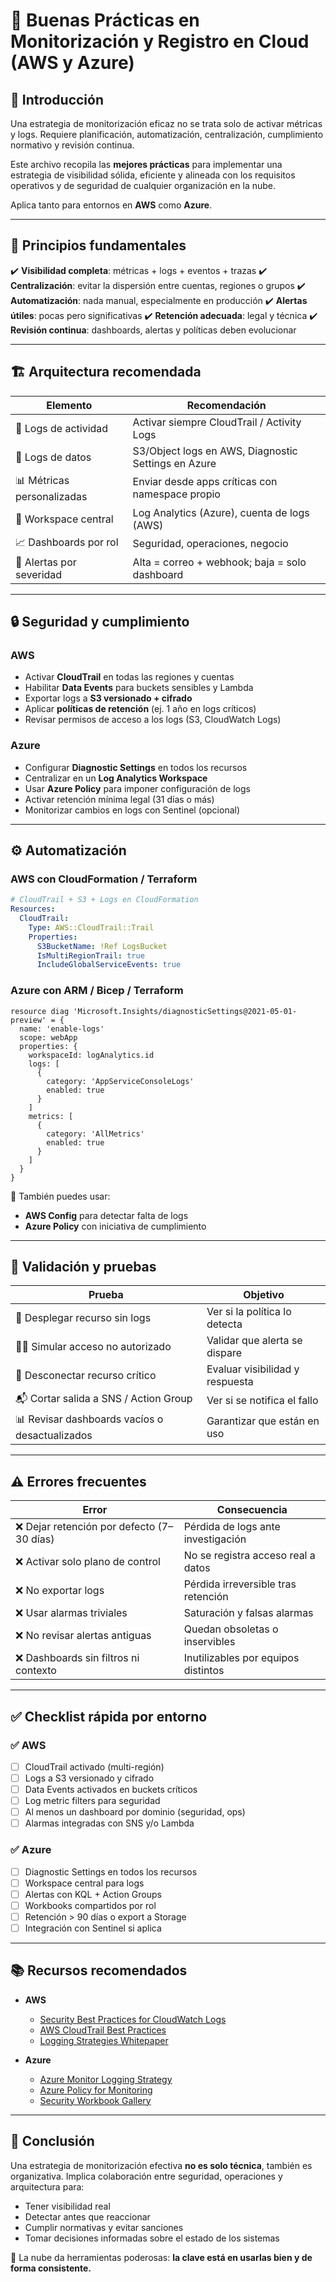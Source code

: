 # 🧠 Buenas Prácticas en Monitorización y Registro en Cloud (AWS y Azure)

## 🧭 Introducción

Una estrategia de monitorización eficaz no se trata solo de activar métricas y logs. Requiere planificación, automatización, centralización, cumplimiento normativo y revisión continua.

Este archivo recopila las **mejores prácticas** para implementar una estrategia de visibilidad sólida, eficiente y alineada con los requisitos operativos y de seguridad de cualquier organización en la nube.

Aplica tanto para entornos en **AWS** como **Azure**.

---

## 🎯 Principios fundamentales

✔️ **Visibilidad completa**: métricas + logs + eventos + trazas
✔️ **Centralización**: evitar la dispersión entre cuentas, regiones o grupos
✔️ **Automatización**: nada manual, especialmente en producción
✔️ **Alertas útiles**: pocas pero significativas
✔️ **Retención adecuada**: legal y técnica
✔️ **Revisión continua**: dashboards, alertas y políticas deben evolucionar

---

## 🏗️ Arquitectura recomendada

| Elemento                   | Recomendación                                       |
| -------------------------- | --------------------------------------------------- |
| 🧩 Logs de actividad       | Activar siempre CloudTrail / Activity Logs          |
| 🧩 Logs de datos           | S3/Object logs en AWS, Diagnostic Settings en Azure |
| 📊 Métricas personalizadas | Enviar desde apps críticas con namespace propio     |
| 🧠 Workspace central       | Log Analytics (Azure), cuenta de logs (AWS)         |
| 📈 Dashboards por rol      | Seguridad, operaciones, negocio                     |
| 🔔 Alertas por severidad   | Alta = correo + webhook; baja = solo dashboard      |

---

## 🔒 Seguridad y cumplimiento

### AWS

* Activar **CloudTrail** en todas las regiones y cuentas
* Habilitar **Data Events** para buckets sensibles y Lambda
* Exportar logs a **S3 versionado + cifrado**
* Aplicar **políticas de retención** (ej. 1 año en logs críticos)
* Revisar permisos de acceso a los logs (S3, CloudWatch Logs)

### Azure

* Configurar **Diagnostic Settings** en todos los recursos
* Centralizar en un **Log Analytics Workspace**
* Usar **Azure Policy** para imponer configuración de logs
* Activar retención mínima legal (31 días o más)
* Monitorizar cambios en logs con Sentinel (opcional)

---

## ⚙️ Automatización

### AWS con CloudFormation / Terraform

```yaml
# CloudTrail + S3 + Logs en CloudFormation
Resources:
  CloudTrail:
    Type: AWS::CloudTrail::Trail
    Properties:
      S3BucketName: !Ref LogsBucket
      IsMultiRegionTrail: true
      IncludeGlobalServiceEvents: true
```

### Azure con ARM / Bicep / Terraform

```bicep
resource diag 'Microsoft.Insights/diagnosticSettings@2021-05-01-preview' = {
  name: 'enable-logs'
  scope: webApp
  properties: {
    workspaceId: logAnalytics.id
    logs: [
      {
        category: 'AppServiceConsoleLogs'
        enabled: true
      }
    ]
    metrics: [
      {
        category: 'AllMetrics'
        enabled: true
      }
    ]
  }
}
```

📌 También puedes usar:

* **AWS Config** para detectar falta de logs
* **Azure Policy** con iniciativa de cumplimiento

---

## 🧪 Validación y pruebas

| Prueba                                         | Objetivo                        |
| ---------------------------------------------- | ------------------------------- |
| 🔧 Desplegar recurso sin logs                  | Ver si la política lo detecta   |
| 🕵️‍♂️ Simular acceso no autorizado            | Validar que alerta se dispare   |
| 🚨 Desconectar recurso crítico                 | Evaluar visibilidad y respuesta |
| 📬 Cortar salida a SNS / Action Group          | Ver si se notifica el fallo     |
| 📊 Revisar dashboards vacíos o desactualizados | Garantizar que están en uso     |

---

## ⚠️ Errores frecuentes

| Error                                     | Consecuencia                        |
| ----------------------------------------- | ----------------------------------- |
| ❌ Dejar retención por defecto (7–30 días) | Pérdida de logs ante investigación  |
| ❌ Activar solo plano de control           | No se registra acceso real a datos  |
| ❌ No exportar logs                        | Pérdida irreversible tras retención |
| ❌ Usar alarmas triviales                  | Saturación y falsas alarmas         |
| ❌ No revisar alertas antiguas             | Quedan obsoletas o inservibles      |
| ❌ Dashboards sin filtros ni contexto      | Inutilizables por equipos distintos |

---

## ✅ Checklist rápida por entorno

### ✅ AWS

* [ ] CloudTrail activado (multi-región)
* [ ] Logs a S3 versionado y cifrado
* [ ] Data Events activados en buckets críticos
* [ ] Log metric filters para seguridad
* [ ] Al menos un dashboard por dominio (seguridad, ops)
* [ ] Alarmas integradas con SNS y/o Lambda

### ✅ Azure

* [ ] Diagnostic Settings en todos los recursos
* [ ] Workspace central para logs
* [ ] Alertas con KQL + Action Groups
* [ ] Workbooks compartidos por rol
* [ ] Retención > 90 días o export a Storage
* [ ] Integración con Sentinel si aplica

---

## 📚 Recursos recomendados

* **AWS**

  * [Security Best Practices for CloudWatch Logs](https://docs.aws.amazon.com/AmazonCloudWatch/latest/logs/best-practices.html)
  * [AWS CloudTrail Best Practices](https://docs.aws.amazon.com/awscloudtrail/latest/userguide/cloudtrail-best-practices.html)
  * [Logging Strategies Whitepaper](https://docs.aws.amazon.com/whitepapers/latest/security-monitoring-strategies/)

* **Azure**

  * [Azure Monitor Logging Strategy](https://learn.microsoft.com/en-us/azure/azure-monitor/essentials/logging-strategy)
  * [Azure Policy for Monitoring](https://learn.microsoft.com/en-us/azure/governance/policy/samples/monitor)
  * [Security Workbook Gallery](https://learn.microsoft.com/en-us/azure/azure-monitor/visualize/workbooks-gallery)

---

## 🏁 Conclusión

Una estrategia de monitorización efectiva **no es solo técnica**, también es organizativa.
Implica colaboración entre seguridad, operaciones y arquitectura para:

* Tener visibilidad real
* Detectar antes que reaccionar
* Cumplir normativas y evitar sanciones
* Tomar decisiones informadas sobre el estado de los sistemas

🧭 La nube da herramientas poderosas: **la clave está en usarlas bien y de forma consistente.**